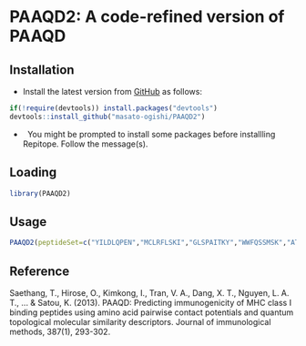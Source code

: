 PAAQD2: A code-refined version of PAAQD
===============================================

Installation
------------------------

-   Install the latest version from [GitHub](https://github.com/masato-ogishi/PAAQD2) as follows:

``` r
if(!require(devtools)) install.packages("devtools")
devtools::install_github("masato-ogishi/PAAQD2")
```

-   You might be prompted to install some packages before installling Repitope. Follow the message(s).

Loading
------------------

``` r
library(PAAQD2)
```

Usage
-----------------------------------
``` r
PAAQD2(peptideSet=c("YILDLQPEN","MCLRFLSKI","GLSPAITKY","WWFQSSMSK","ATATELNNA","VVVVVVVVV"))
```

Reference
-----------------------------------

Saethang, T., Hirose, O., Kimkong, I., Tran, V. A., Dang, X. T., Nguyen, L. A. T., ... & Satou, K. (2013). PAAQD: Predicting immunogenicity of MHC class I binding peptides using amino acid pairwise contact potentials and quantum topological molecular similarity descriptors. Journal of immunological methods, 387(1), 293-302.
